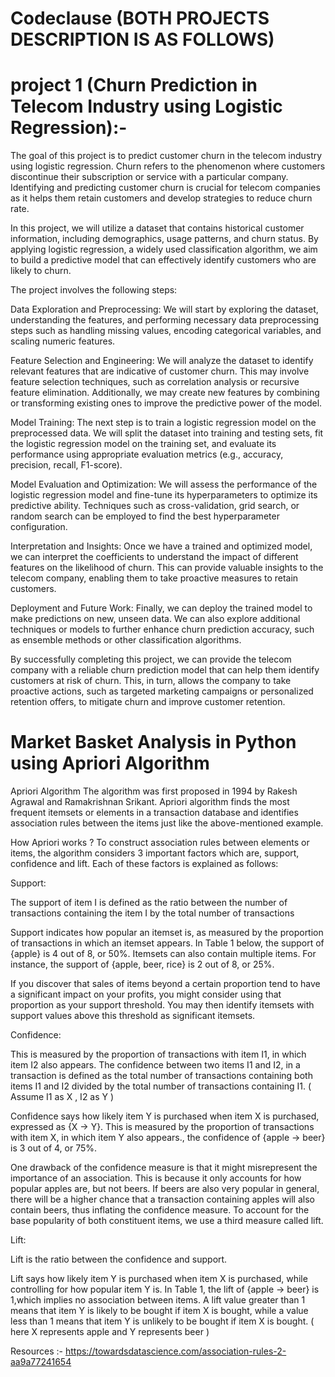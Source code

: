 # Codeclause (BOTH PROJECTS DESCRIPTION IS AS FOLLOWS)
# project 1 (Churn Prediction in Telecom Industry using Logistic Regression):-
The goal of this project is to predict customer churn in the telecom industry using logistic regression. Churn refers to the phenomenon where customers discontinue their subscription or service with a particular company. Identifying and predicting customer churn is crucial for telecom companies as it helps them retain customers and develop strategies to reduce churn rate.

In this project, we will utilize a dataset that contains historical customer information, including demographics, usage patterns, and churn status. By applying logistic regression, a widely used classification algorithm, we aim to build a predictive model that can effectively identify customers who are likely to churn.

The project involves the following steps:

Data Exploration and Preprocessing: We will start by exploring the dataset, understanding the features, and performing necessary data preprocessing steps such as handling missing values, encoding categorical variables, and scaling numeric features.

Feature Selection and Engineering: We will analyze the dataset to identify relevant features that are indicative of customer churn. This may involve feature selection techniques, such as correlation analysis or recursive feature elimination. Additionally, we may create new features by combining or transforming existing ones to improve the predictive power of the model.

Model Training: The next step is to train a logistic regression model on the preprocessed data. We will split the dataset into training and testing sets, fit the logistic regression model on the training set, and evaluate its performance using appropriate evaluation metrics (e.g., accuracy, precision, recall, F1-score).

Model Evaluation and Optimization: We will assess the performance of the logistic regression model and fine-tune its hyperparameters to optimize its predictive ability. Techniques such as cross-validation, grid search, or random search can be employed to find the best hyperparameter configuration.

Interpretation and Insights: Once we have a trained and optimized model, we can interpret the coefficients to understand the impact of different features on the likelihood of churn. This can provide valuable insights to the telecom company, enabling them to take proactive measures to retain customers.

Deployment and Future Work: Finally, we can deploy the trained model to make predictions on new, unseen data. We can also explore additional techniques or models to further enhance churn prediction accuracy, such as ensemble methods or other classification algorithms.

By successfully completing this project, we can provide the telecom company with a reliable churn prediction model that can help them identify customers at risk of churn. This, in turn, allows the company to take proactive actions, such as targeted marketing campaigns or personalized retention offers, to mitigate churn and improve customer retention.

# Market Basket Analysis in Python using Apriori Algorithm
Apriori Algorithm
The algorithm was first proposed in 1994 by Rakesh Agrawal and Ramakrishnan Srikant. Apriori algorithm finds the most frequent itemsets or elements in a transaction database and identifies association rules between the items just like the above-mentioned example.

How Apriori works ?
To construct association rules between elements or items, the algorithm considers 3 important factors which are, support, confidence and lift. Each of these factors is explained as follows:

Support:

The support of item I is defined as the ratio between the number of transactions containing the item I by the total number of transactions 

Support indicates how popular an itemset is, as measured by the proportion of transactions in which an itemset appears. In Table 1 below, the support of {apple} is 4 out of 8, or 50%. Itemsets can also contain multiple items. For instance, the support of {apple, beer, rice} is 2 out of 8, or 25%.

If you discover that sales of items beyond a certain proportion tend to have a significant impact on your profits, you might consider using that proportion as your support threshold. You may then identify itemsets with support values above this threshold as significant itemsets.

Confidence:

This is measured by the proportion of transactions with item I1, in which item I2 also appears. The confidence between two items I1 and I2, in a transaction is defined as the total number of transactions containing both items I1 and I2 divided by the total number of transactions containing I1. ( Assume I1 as X , I2 as Y )

Confidence says how likely item Y is purchased when item X is purchased, expressed as {X -> Y}. This is measured by the proportion of transactions with item X, in which item Y also appears., the confidence of {apple -> beer} is 3 out of 4, or 75%.

One drawback of the confidence measure is that it might misrepresent the importance of an association. This is because it only accounts for how popular apples are, but not beers. If beers are also very popular in general, there will be a higher chance that a transaction containing apples will also contain beers, thus inflating the confidence measure. To account for the base popularity of both constituent items, we use a third measure called lift.

Lift:

Lift is the ratio between the confidence and support.

Lift says how likely item Y is purchased when item X is purchased, while controlling for how popular item Y is. In Table 1, the lift of {apple -> beer} is 1,which implies no association between items. A lift value greater than 1 means that item Y is likely to be bought if item X is bought, while a value less than 1 means that item Y is unlikely to be bought if item X is bought. ( here X represents apple and Y represents beer )

Resources :- https://towardsdatascience.com/association-rules-2-aa9a77241654
